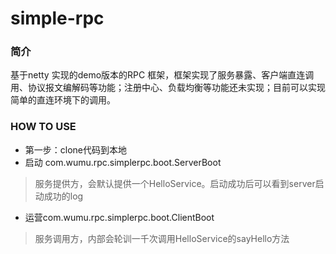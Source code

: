 # simple-rpc
### 简介
基于netty 实现的demo版本的RPC 框架，框架实现了服务暴露、客户端直连调用、协议报文编解码等功能；注册中心、负载均衡等功能还未实现；目前可以实现简单的直连环境下的调用。

### HOW TO USE
- 第一步：clone代码到本地
- 启动 com.wumu.rpc.simplerpc.boot.ServerBoot
> 服务提供方，会默认提供一个HelloService。启动成功后可以看到server启动成功的log
- 运营com.wumu.rpc.simplerpc.boot.ClientBoot
> 服务调用方，内部会轮训一千次调用HelloService的sayHello方法
